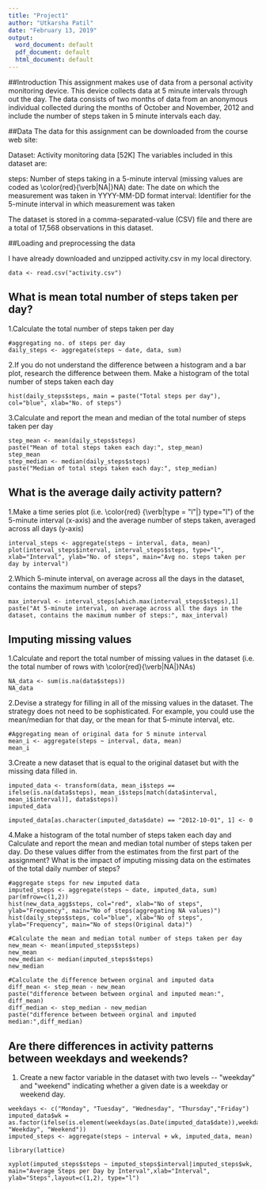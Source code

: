 ```yaml
---
title: "Project1"
author: "Utkarsha Patil"
date: "February 13, 2019"
output:
  word_document: default
  pdf_document: default
  html_document: default
---
```


##Introduction
This assignment makes use of data from a personal activity monitoring device. This device collects data at 5 minute intervals through out the day. The data consists of two months of data from an anonymous individual collected during the months of October and November, 2012 and include the number of steps taken in 5 minute intervals each day.

##Data
The data for this assignment can be downloaded from the course web site:

Dataset: Activity monitoring data [52K] The variables included in this dataset are:

steps: Number of steps taking in a 5-minute interval (missing values are coded as \color{red}{\verb|NA|}NA) date: The date on which the measurement was taken in YYYY-MM-DD format interval: Identifier for the 5-minute interval in which measurement was taken

The dataset is stored in a comma-separated-value (CSV) file and there are a total of 17,568 observations in this dataset.

##Loading and preprocessing the data

I have already downloaded and unzipped activity.csv in my local directory.

```{r}
data <- read.csv("activity.csv")
```

## What is mean total number of steps taken per day?
1.Calculate the total number of steps taken per day
```{r}
#aggregating no. of steps per day
daily_steps <- aggregate(steps ~ date, data, sum)
```

2.If you do not understand the difference between a histogram and a bar plot, research the difference between them. Make a histogram of the total number of steps taken each day
```{r}
hist(daily_steps$steps, main = paste("Total steps per day"), col="blue", xlab="No. of steps")
```

3.Calculate and report the mean and median of the total number of steps taken per day
```{r}
step_mean <- mean(daily_steps$steps)
paste("Mean of total steps taken each day:", step_mean)
step_mean
step_median <- median(daily_steps$steps)
paste("Median of total steps taken each day:", step_median)
```

## What is the average daily activity pattern?
1.Make a time series plot (i.e. \color{red} {\verb|type = "l"|} type="l") of the 5-minute interval (x-axis) and the average number of steps taken, averaged across all days (y-axis)
```{r}
interval_steps <- aggregate(steps ~ interval, data, mean)
plot(interval_steps$interval, interval_steps$steps, type="l", xlab="Interval", ylab="No. of steps", main="Avg no. steps taken per day by interval")
```

2.Which 5-minute interval, on average across all the days in the dataset, contains the maximum number of steps?
```{r}
max_interval <- interval_steps[which.max(interval_steps$steps),1]
paste("At 5-minute interval, on average across all the days in the dataset, contains the maximum number of steps:", max_interval)
```
## Imputing missing values
1.Calculate and report the total number of missing values in the dataset (i.e. the total number of rows with \color{red}{\verb|NA|}NAs)

```{r}
NA_data <- sum(is.na(data$steps))
NA_data
```

2.Devise a strategy for filling in all of the missing values in the dataset. The strategy does not need to be sophisticated. For example, you could use the mean/median for that day, or the mean for that 5-minute interval, etc.
```{r}
#Aggregating mean of original data for 5 minute interval 
mean_i <- aggregate(steps ~ interval, data, mean)
mean_i
```

3.Create a new dataset that is equal to the original dataset but with the missing data filled in.

```{r}
imputed_data <- transform(data, mean_i$steps == ifelse(is.na(data$steps), mean_i$steps[match(data$interval, mean_i$interval)], data$steps))
imputed_data
```
```{r}
imputed_data[as.character(imputed_data$date) == "2012-10-01", 1] <- 0
```
4.Make a histogram of the total number of steps taken each day and Calculate and report the mean and median total number of steps taken per day. Do these values differ from the estimates from the first part of the assignment? What is the impact of imputing missing data on the estimates of the total daily number of steps?

```{r}
#aggregate steps for new imputed data
imputed_steps <- aggregate(steps ~ date, imputed_data, sum)
par(mfrow=c(1,2))
hist(new_data_agg$steps, col="red", xlab="No of steps", ylab="Frequency", main="No of steps(aggregating NA values)")
hist(daily_steps$steps, col="blue", xlab="No of steps", ylab="Frequency", main="No of steps(Original data)")
```
```{r}
#Calculate the mean and median total number of steps taken per day
new_mean <- mean(imputed_steps$steps)
new_mean
new_median <- median(imputed_steps$steps)
new_median
```
```{r}
#Calculate the difference between orginal and imputed data
diff_mean <- step_mean - new_mean
paste("difference between between orginal and imputed mean:", diff_mean)
diff_median <- step_median - new_median
paste("difference between between orginal and imputed median:",diff_median)
```
## Are there differences in activity patterns between weekdays and weekends?
1. Create a new factor variable in the dataset with two levels -- "weekday" and "weekend" indicating whether a given date is a weekday or weekend day.
```{r}
weekdays <- c("Monday", "Tuesday", "Wednesday", "Thursday","Friday")
imputed_data$wk = as.factor(ifelse(is.element(weekdays(as.Date(imputed_data$date)),weekdays), "Weekday", "Weekend"))
imputed_steps <- aggregate(steps ~ interval + wk, imputed_data, mean)

library(lattice)

xyplot(imputed_steps$steps ~ imputed_steps$interval|imputed_steps$wk, main="Average Steps per Day by Interval",xlab="Interval", ylab="Steps",layout=c(1,2), type="l")
                       
```


